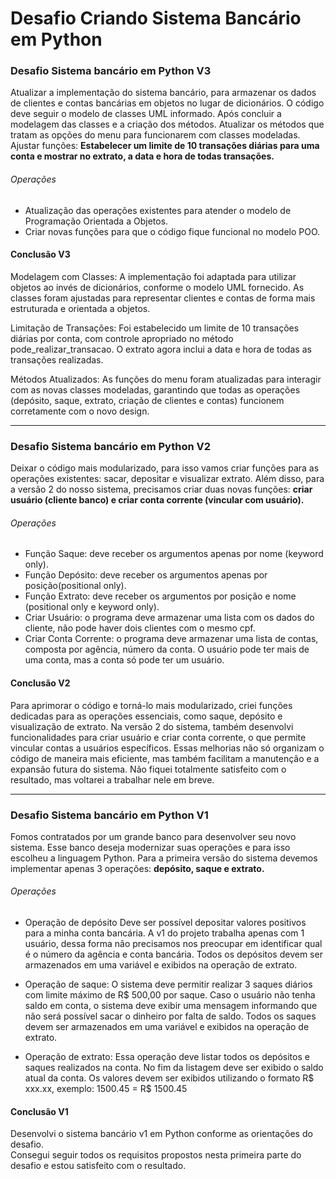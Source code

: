 # Desafio Criando Sistema Bancário em Python

### Desafio Sistema bancário em Python V3

Atualizar a implementação do sistema bancário, para armazenar os dados de clientes e contas bancárias em objetos no lugar de dicionários. O código deve seguir o modelo de classes UML informado. Após concluir a modelagem das classes e a criação dos métodos. Atualizar os métodos que tratam as opções do menu para funcionarem com classes modeladas.  
Ajustar funções: **Estabelecer um limite de 10 transações diárias para uma conta e mostrar no extrato, a data e hora de todas transações.**

###### Operações

- Atualização das operações existentes para atender o modelo de Programação Orientada a Objetos.
- Criar novas funções para que o código fique funcional no modelo POO.

#### Conclusão V3
 
Modelagem com Classes: A implementação foi adaptada para utilizar objetos ao invés de dicionários, conforme o modelo UML fornecido. As classes foram ajustadas para representar clientes e contas de forma mais estruturada e orientada a objetos.

Limitação de Transações: Foi estabelecido um limite de 10 transações diárias por conta, com controle apropriado no método pode_realizar_transacao. O extrato agora inclui a data e hora de todas as transações realizadas.

Métodos Atualizados: As funções do menu foram atualizadas para interagir com as novas classes modeladas, garantindo que todas as operações (depósito, saque, extrato, criação de clientes e contas) funcionem corretamente com o novo design.

__________________________________________________________________________

### Desafio Sistema bancário em Python V2

Deixar o código mais modularizado, para isso vamos criar funções para as operações existentes: sacar, depositar e visualizar extrato. Além disso, para a versão 2 do nosso sistema, precisamos criar duas novas funções: **criar usuário (cliente banco) e criar conta corrente (vincular com usuário).**

###### Operações

- Função Saque: deve receber os argumentos apenas por nome (keyword only). 
- Função Depósito: deve receber os argumentos apenas por posição(positional only).
- Função Extrato: deve receber os argumentos por posição e nome (positional only e keyword only).
- Criar Usuário: o programa deve armazenar uma lista com os dados do cliente, não pode haver dois clientes com o mesmo cpf.
- Criar Conta Corrente: o programa deve armazenar uma lista de contas, composta por agência, número da conta. O usuário pode ter mais de uma conta, mas a conta só pode ter um usuário.



#### Conclusão V2
 Para aprimorar o código e torná-lo mais modularizado, criei funções dedicadas para as operações essenciais, como saque, depósito e visualização de extrato. Na versão 2 do sistema, também desenvolvi funcionalidades para criar usuário e criar conta corrente, o que permite vincular contas a usuários específicos. Essas melhorias não só organizam o código de maneira mais eficiente, mas também facilitam a manutenção e a expansão futura do sistema.
 Não fiquei totalmente satisfeito com o resultado, mas voltarei a trabalhar nele em breve.


__________________________________________________________________________
### Desafio Sistema bancário em Python V1

Fomos contratados por um grande banco para desenvolver seu novo sistema.   Esse banco deseja modernizar suas operações e para isso escolheu a linguagem Python. Para a primeira versão do sistema devemos implementar apenas 3 operações: **depósito, saque e extrato.**

###### Operações

- Operação de depósito
Deve ser possível depositar valores positivos para a minha conta bancária. A v1 do projeto trabalha apenas com 1 usuário, dessa forma não precisamos nos preocupar em identificar qual é o número da agência e conta bancária. Todos os depósitos devem ser armazenados em uma variável e exibidos na operação de extrato.

- Operação de saque: O sistema deve permitir realizar 3 saques diários com limite máximo de R$ 500,00 por saque. Caso o usuário não tenha saldo em conta, o sistema deve exibir uma mensagem informando que não será possível sacar o dinheiro por falta de saldo. Todos os saques devem ser armazenados em uma variável e exibidos na operação de extrato.


- Operação de extrato: Essa operação deve listar todos os depósitos e saques realizados na conta. No fim da listagem deve ser exibido o saldo atual da conta. Os valores devem ser exibidos utilizando o formato R$ xxx.xx, exemplo: 1500.45 = R$ 1500.45

#### Conclusão V1

Desenvolvi o sistema bancário v1 em Python conforme as orientações do desafio.  
Consegui seguir todos os requisitos propostos nesta primeira parte do desafio e estou satisfeito com o resultado. 
